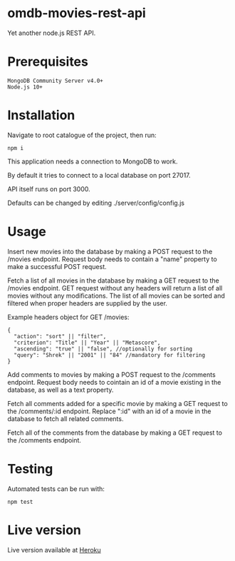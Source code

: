 # omdb-movies-rest-api
Yet another node.js REST API.

# Prerequisites

```
MongoDB Community Server v4.0+
Node.js 10+
```
# Installation

Navigate to root catalogue of the project, then run:

```
npm i
```
This application needs a connection to MongoDB to work.

By default it tries to connect to a local database on port 27017.

API itself runs on port 3000.

Defaults can be changed by editing ./server/config/config.js

# Usage

Insert new movies into the database by making a POST request to the /movies endpoint. 
Request body needs to contain a "name" property to make a successful POST request.

Fetch a list of all movies in the database by making a GET request to the /movies endpoint.
GET request without any headers will return a list of all movies without any modifications.
The list of all movies can be sorted and filtered when proper headers are supplied by the user.

Example headers object for GET /movies:
```
{
  "action": "sort" || "filter",
  "criterion": "Title" || "Year" || "Metascore",
  "ascending": "true" || "false", //optionally for sorting
  "query": "Shrek" || "2001" || "84" //mandatory for filtering
}
```
Add comments to movies by making a POST request to the /comments endpoint.
Request body needs to cointain an id of a movie existing in the database, as well as a text property.

Fetch all comments added for a specific movie by making a GET request to the /comments/:id endpoint.
Replace ":id" with an id of a movie in the database to fetch all related comments.

Fetch all of the comments from the database by making a GET request to the /comments endpoint.

# Testing

Automated tests can be run with: 
```
npm test
```
# Live version

Live version available at [Heroku](https://quiet-depths-49220.herokuapp.com)
